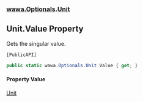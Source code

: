 ### [wawa.Optionals](wawa.Optionals.md 'wawa.Optionals').[Unit](Unit.md 'wawa.Optionals.Unit')

## Unit.Value Property

Gets the singular value.<p/>`[PublicAPI]`

```csharp
public static wawa.Optionals.Unit Value { get; }
```

#### Property Value
[Unit](Unit.md 'wawa.Optionals.Unit')